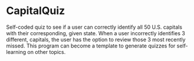 # CapitalQuiz
 Self-coded quiz to see if a user can correctly identify all 50 U.S. capitals with their corresponding, given state. When a user incorrectly identifies 3 different, capitals, the user has the option to review those 3 most recently missed. This program can become a template to generate quizzes for self-learning on other topics.
